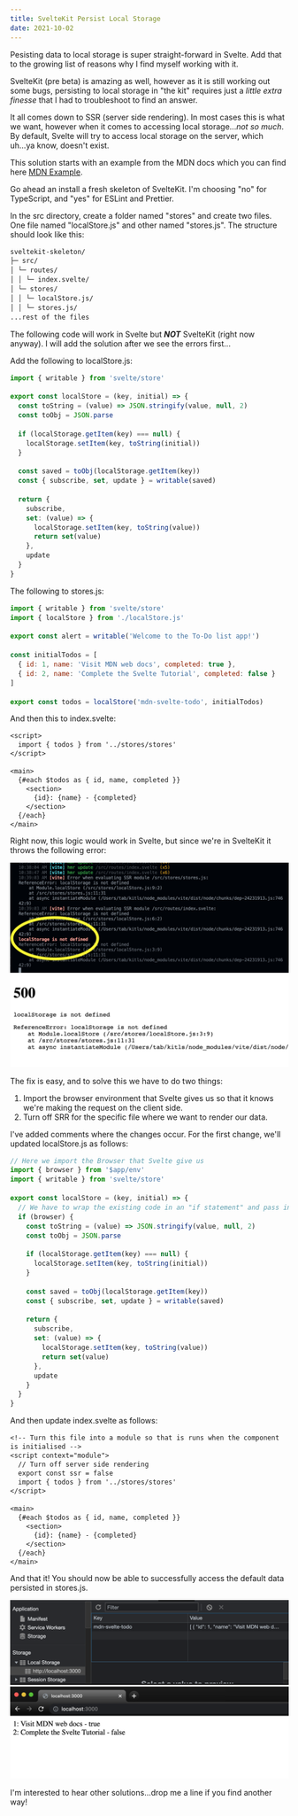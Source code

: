 ```yaml
---
title: SvelteKit Persist Local Storage
date: 2021-10-02
---
```


Pesisting data to local storage is super straight-forward in Svelte. Add that to the growing list of reasons why I find myself working with it.

SvelteKit (pre beta) is amazing as well, however as it is still working out some bugs, persisting to local storage in "the kit" requires just a _little extra finesse_ that I had to troubleshoot to find an answer.

It all comes down to SSR (server side rendering). In most cases this is what we want, however when it comes to accessing local storage..._not so much_. By default, Svelte will try to access local storage on the server, which uh...ya know, doesn't exist.

This solution starts with an example from the MDN docs which you can find here [MDN Example](https://developer.mozilla.org/en-US/docs/Learn/Tools_and_testing/Client-side_JavaScript_frameworks/Svelte_stores#implementing_our_custom_todos_store).

Go ahead an install a fresh skeleton of SvelteKit. I'm choosing "no" for TypeScript, and "yes" for ESLint and Prettier.

In the src directory, create a folder named "stores" and create two files. One file named "localStore.js" and other named "stores.js". The structure should look like this:

```bash
sveltekit-skeleton/
├─ src/
│ └─ routes/
│ │ └─ index.svelte/
│ └─ stores/
│ │ └─ localStore.js/
│ │ └─ stores.js/
...rest of the files
```

The following code will work in Svelte but **_NOT_** SvelteKit (right now anyway). I will add the solution after we see the errors first...

Add the following to localStore.js:

```javascript
import { writable } from 'svelte/store'

export const localStore = (key, initial) => {
  const toString = (value) => JSON.stringify(value, null, 2)
  const toObj = JSON.parse

  if (localStorage.getItem(key) === null) {
    localStorage.setItem(key, toString(initial))
  }

  const saved = toObj(localStorage.getItem(key))
  const { subscribe, set, update } = writable(saved)

  return {
    subscribe,
    set: (value) => {
      localStorage.setItem(key, toString(value))
      return set(value)
    },
    update
  }
}
```

The following to stores.js:

```javascript
import { writable } from 'svelte/store'
import { localStore } from './localStore.js'

export const alert = writable('Welcome to the To-Do list app!')

const initialTodos = [
  { id: 1, name: 'Visit MDN web docs', completed: true },
  { id: 2, name: 'Complete the Svelte Tutorial', completed: false }
]

export const todos = localStore('mdn-svelte-todo', initialTodos)
```

And then this to index.svelte:

```svelte
<script>
  import { todos } from '../stores/stores'
</script>

<main>
  {#each $todos as { id, name, completed }}
    <section>
      {id}: {name} - {completed}
    </section>
  {/each}
</main>
```

Right now, this logic would work in Svelte, but since we're in SvelteKit it throws the following error:

![cli_error](./a.png)
![server_error](./b.png)

The fix is easy, and to solve this we have to do two things:

1. Import the browser environment that Svelte gives us so that it knows we're making the request on the client side.
2. Turn off SRR for the specific file where we want to render our data.

I've added comments where the changes occur. For the first change, we'll updated localStore.js as follows:

```javascript
// Here we import the Browser that Svelte give us
import { browser } from '$app/env'
import { writable } from 'svelte/store'

export const localStore = (key, initial) => {
  // We have to wrap the existing code in an "if statement" and pass in the browser, which in our case evaluates to "true" and allows the function to run successfully.
  if (browser) {
    const toString = (value) => JSON.stringify(value, null, 2)
    const toObj = JSON.parse

    if (localStorage.getItem(key) === null) {
      localStorage.setItem(key, toString(initial))
    }

    const saved = toObj(localStorage.getItem(key))
    const { subscribe, set, update } = writable(saved)

    return {
      subscribe,
      set: (value) => {
        localStorage.setItem(key, toString(value))
        return set(value)
      },
      update
    }
  }
}
```

And then update index.svelte as follows:

```svelte
<!-- Turn this file into a module so that is runs when the component is initialised -->
<script context="module">
  // Turn off server side rendering
  export const ssr = false
  import { todos } from '../stores/stores'
</script>

<main>
  {#each $todos as { id, name, completed }}
    <section>
      {id}: {name} - {completed}
    </section>
  {/each}
</main>
```

And that it! You should now be able to successfully access the default data persisted in stores.js.

![local-storage](./c.png)
![server_success](./d.png)

I'm interested to hear other solutions...drop me a line if you find another way!
